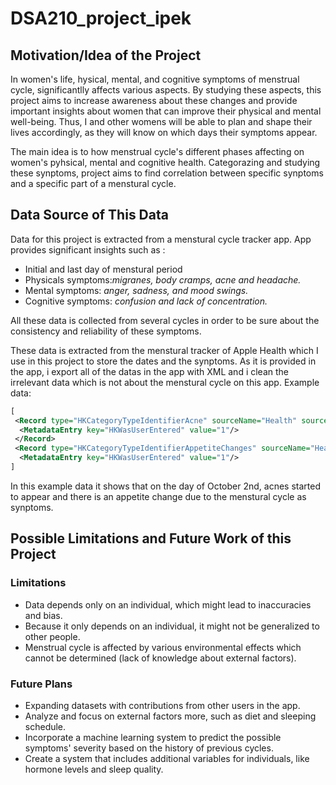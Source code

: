 # DSA210_project_ipek

## Motivation/Idea of the Project 

In women's life, hysical, mental, and cognitive symptoms of menstrual cycle, significantlly affects various aspects. By studying these aspects, this project aims to increase awareness about these changes and provide important insights about women that can improve their physical and mental well-being. Thus, I and other womens will be able to plan and shape their lives accordingly, as they will know on which days their symptoms appear.

The main idea is to how menstrual cycle's different phases affecting on women's pyhsical, mental and cognitive health. Categorazing and studying these synptoms, project aims to find correlation between specific synptoms and a specific part of a menstural cycle.


## Data Source of This Data

Data for this project is extracted from a menstural cycle tracker app. App provides significant insights such as :
  * Initial and last day of menstural period
  * Physicals symptoms:_migranes, body cramps, acne and headache._
  * Mental symptoms: _anger, sadness, and mood swings._
  * Cognitive symptoms: _confusion and lack of concentration._

All these data is collected from several cycles in order to be sure about the consistency and reliability of these symptoms.

These data is extracted from the menstural tracker of Apple Health which I use in this project to store the dates and the synptoms. As it is provided in the app, i export all of the datas in the app with XML and i clean the irrelevant data which is not about the menstural cycle on this app.
Example data:

```xml
[
 <Record type="HKCategoryTypeIdentifierAcne" sourceName="Health" sourceVersion="17.6.1" creationDate="2024-10-2 17:07:42 +0300" startDate="2024-10-2 12:00:00 +0300" endDate="2024-10-2  12:00:00 +0300" value="HKCategoryValueSeverityUnspecified">
  <MetadataEntry key="HKWasUserEntered" value="1"/>
 </Record>
 <Record type="HKCategoryTypeIdentifierAppetiteChanges" sourceName="Health" sourceVersion="17.6.1" creationDate="2024-10-2 17:07:42 +0300" startDate="2024-10-2 12:00:00 +0300" endDate="2024-10-2 12:00:00 +0300" value="HKCategoryValueAppetiteChangesUnspecified">
  <MetadataEntry key="HKWasUserEntered" value="1"/>
]
 ```
In this example data it shows that on the day of October 2nd, acnes started to appear and there is an appetite change due to the menstural cycle as synptoms.

 
## Possible Limitations and Future Work of this Project

### Limitations
* Data depends only on an individual, which might lead to inaccuracies and bias.
* Because it only depends on an individual, it might not be generalized to other people.
* Menstrual cycle is affected by various environmental effects which cannot be determined (lack of knowledge about external factors).

### Future Plans
* Expanding datasets with contributions from other users in the app.
* Analyze and focus on external factors more, such as diet and sleeping schedule.
* Incorporate a machine learning system to predict the possible symptoms' severity based on the history of previous cycles.
* Create a system that includes additional variables for individuals, like hormone levels and sleep quality.

    

  
